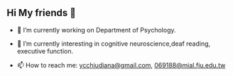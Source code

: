 ## Hi My friends 👋
- 🔭 I’m currently working on Department of Psychology.
- 🌱 I’m currently interesting in cognitive neuroscience,deaf reading, executive function.

- 📫 How to reach me: ycchiudiana@gmail.com, 069188@mial.fju.edu.tw

